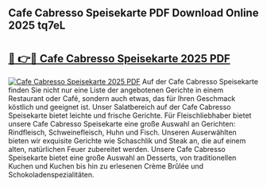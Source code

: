## Cafe Cabresso Speisekarte PDF Download Online 2025 tq7eL

# <h2><a href="http://gc5y62.nevu.top/?p=Cafe+Cabresso+Speisekarte">🔗 👉🔴 Cafe Cabresso Speisekarte 2025 PDF</a></h2>

[![Cafe Cabresso Speisekarte 2025 PDF](https://i.imgur.com/dBaPXMq.png)](http://gc5y62.nevu.top/?p=Cafe+Cabresso+Speisekarte)
Auf der Cafe Cabresso Speisekarte finden Sie nicht nur eine Liste der angebotenen Gerichte in einem Restaurant oder Café, sondern auch etwas, das für Ihren Geschmack köstlich und geeignet ist. Unser Salatbereich auf der Cafe Cabresso Speisekarte bietet leichte und frische Gerichte. Für Fleischliebhaber bietet unsere Cafe Cabresso Speisekarte eine große Auswahl an Gerichten: Rindfleisch, Schweinefleisch, Huhn und Fisch. Unseren Auserwählten bieten wir exquisite Gerichte wie Schaschlik und Steak an, die auf einem alten, natürlichen Feuer zubereitet werden. Unsere Cafe Cabresso Speisekarte bietet eine große Auswahl an Desserts, von traditionellen Kuchen und Kuchen bis hin zu erlesenen Crème Brûlée und Schokoladenspezialitäten.

